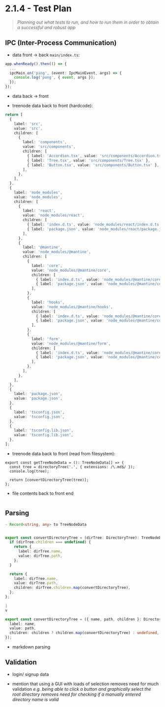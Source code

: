 # 2.1.4 - Test Plan
> *Planning out what tests to run, and how to run them in order to obtain a successful and robust app*

## IPC (Inter-Process Communication)

- data front -> back
`main/index.ts`:
```ts
app.whenReady().then(() => {
  ...
  ipcMain.on('ping', (event: IpcMainEvent, args) => {
    console.log('pong', { event, args });
  });
});
```

- data back -> front

- treenode data back to front (hardcode):
```ts
return [
  {
    label: 'src',
    value: 'src',
    children: [
      {
        label: 'components',
        value: 'src/components',
        children: [
          { label: 'Accordion.tsx', value: 'src/components/Accordion.tsx' },
          { label: 'Tree.tsx', value: 'src/components/Tree.tsx' },
          { label: 'Button.tsx', value: 'src/components/Button.tsx' },
        ],
      },
    ],
  },
  {
    label: 'node_modules',
    value: 'node_modules',
    children: [
      {
        label: 'react',
        value: 'node_modules/react',
        children: [
          { label: 'index.d.ts', value: 'node_modules/react/index.d.ts' },
          { label: 'package.json', value: 'node_modules/react/package.json' },
        ],
      },
      {
        label: '@mantine',
        value: 'node_modules/@mantine',
        children: [
          {
            label: 'core',
            value: 'node_modules/@mantine/core',
            children: [
              { label: 'index.d.ts', value: 'node_modules/@mantine/core/index.d.ts' },
              { label: 'package.json', value: 'node_modules/@mantine/core/package.json' },
            ],
          },
          {
            label: 'hooks',
            value: 'node_modules/@mantine/hooks',
            children: [
              { label: 'index.d.ts', value: 'node_modules/@mantine/core/index.d.ts' },
              { label: 'package.json', value: 'node_modules/@mantine/core/package.json' },
            ],
          },
          {
            label: 'form',
            value: 'node_modules/@mantine/form',
            children: [
              { label: 'index.d.ts', value: 'node_modules/@mantine/core/index.d.ts' },
              { label: 'package.json', value: 'node_modules/@mantine/core/package.json' },
            ],
          },
        ],
      },
    ],
  },
  {
    label: 'package.json',
    value: 'package.json',
  },
  {
    label: 'tsconfig.json',
    value: 'tsconfig.json',
  },
  {
    label: 'tsconfig.lib.json',
    value: 'tsconfig.lib.json',
  },
];
```

- treenode data back to front (read from filesystem):
```tsx
export const getTreeNodeData = (): TreeNodeData[] => {
  const tree = directoryTree('.', { extensions: /\.md$/ });
  console.log(tree);

  return [convertDirectoryTree(tree)];
};
```

- file contents back to front end
```tsx

```

## Parsing

```ts
- Record<string, any> to TreeNodeData


export const convertDirectoryTree = (dirTree: DirectoryTree): TreeNodeData => {
  if (dirTree.children === undefined) {
    return {
      label: dirTree.name,
      value: dirTree.path,
    };
  }

  return {
    label: dirTree.name,
    value: dirTree.path,
    children: dirTree.children.map(convertDirectoryTree),
  };
};

|
v

export const convertDirectoryTree = ({ name, path, children }: DirectoryTree): TreeNodeData => ({
  label: name,
  value: path,
  children: children ? children.map(convertDirectoryTree) : undefined,
});

```

- markdown parsing

## Validation

- login/ signup data

- mention that using a GUI with loads of selection removes need for much validation *e.g. being able to click a button and graphically select the root directory removes need for checking if a manually entered directory name is valid*
